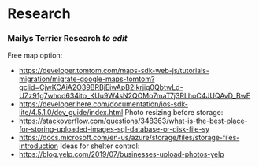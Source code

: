 # Research

### Mailys Terrier Research *to edit*
Free map option:
* https://developer.tomtom.com/maps-sdk-web-js/tutorials-migration/migrate-google-maps-tomtom?gclid=CjwKCAiA2O39BRBjEiwApB2Ikrjig0QbtwLd-UZz91g7whod634ito_KUu9W4sN2QOMo7maT7j3RLhoC4JUQAvD_BwE
* https://developer.here.com/documentation/ios-sdk-lite/4.5.1.0/dev_guide/index.html
Photo resizing before storage: 
* https://stackoverflow.com/questions/348363/what-is-the-best-place-for-storing-uploaded-images-sql-database-or-disk-file-sy 
* https://docs.microsoft.com/en-us/azure/storage/files/storage-files-introduction 
Ideas for shelter control:
* https://blog.yelp.com/2019/07/businesses-upload-photos-yelp 


